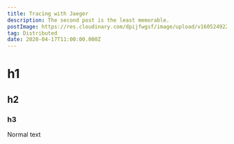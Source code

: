 ```yaml
---
title: Tracing with Jaeger
description: The second post is the least memorable.
postImage: https://res.cloudinary.com/dpijfwgsf/image/upload/v1605249229/blog/jaeger-icon-color_pphgfs.png
tag: Distributed
date: 2020-04-17T11:00:00.000Z
---
```


# h1

## h2

### h3

Normal text
